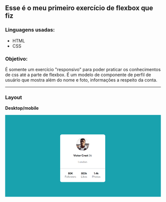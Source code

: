 
## Esse é o meu primeiro exercício de flexbox que fiz

### Linguagens usadas:
- HTML
- CSS

### Objetivo:
É somente um exercício "responsivo" para poder praticar os conhecimentos de css até a parte de flexbox. É um modelo de componente de perfil de usuário que mostra além do nome e foto, informações a respeito da conta.

---
### Layout
**Desktop/mobile**
<p style="height:400px;" align="center">
    <img src="./src/img/layout.gif">
</p>




